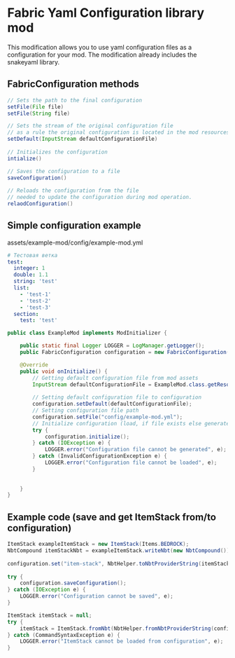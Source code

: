 # Fabric Yaml Configuration library mod

This modification allows you to use yaml configuration files as a configuration for your mod.
The modification already includes the snakeyaml library.

## FabricConfiguration methods

```java
// Sets the path to the final configuration
setFile(File file)
setFile(String file)

// Sets the stream of the original configuration file
// as a rule the original configuration is located in the mod resources.
setDefault(InputStream defaultConfigurationFile)
        
// Initializes the configuration
intialize()

// Saves the configuration to a file
saveConfiguration()
        
// Reloads the configuration from the file 
// needed to update the configuration during mod operation.
relaodConfiguration()
```

## Simple configuration example

assets/example-mod/config/example-mod.yml
```yaml
# Тестовая ветка
test:
  integer: 1
  double: 1.1
  string: 'test'
  list:
    - 'test-1'
    - 'test-2'
    - 'test-3'
  section:
    test: 'test'
```

```java
public class ExampleMod implements ModInitializer {

    public static final Logger LOGGER = LogManager.getLogger();
    public FabricConfiguration configuration = new FabricConfiguration();

    @Override
    public void onInitialize() {
        // Getting default configuration file from mod assets
        InputStream defaultConfigurationFile = ExampleMod.class.getResourceAsStream("/assets/example-mod/config/example-mod.yml");
        
        // Setting default configuration file to configuration
        configuration.setDefault(defaultConfigurationFile);
        // Setting configuration file path
        configuration.setFile("config/example-mod.yml");
        // Initialize configuration (load, if file exists else generate configuration)
        try {
            configuration.initialize();
        } catch (IOException e) {
            LOGGER.error("Configuration file cannot be generated", e);
        } catch (InvalidConfigurationException e) {
            LOGGER.error("Configuration file cannot be loaded", e);
        }
        
        
    }
}
```

## Example code (save and get ItemStack from/to configuration)
```java
ItemStack exampleItemStack = new ItemStack(Items.BEDROCK);
NbtCompound itemStackNbt = exampleItemStack.writeNbt(new NbtCompound());
        
configuration.set("item-stack", NbtHelper.toNbtProviderString(itemStackNbt));
        
try {
    configuration.saveConfiguration();
} catch (IOException e) {
    LOGGER.error("Configuration cannot be saved", e);
}

ItemStack itemStack = null;
try {
    itemStack = ItemStack.fromNbt(NbtHelper.fromNbtProviderString(configuration.getString("item-stack")));
} catch (CommandSyntaxException e) {
    LOGGER.error("ItemStack cannot be loaded from configuration", e);
}
```